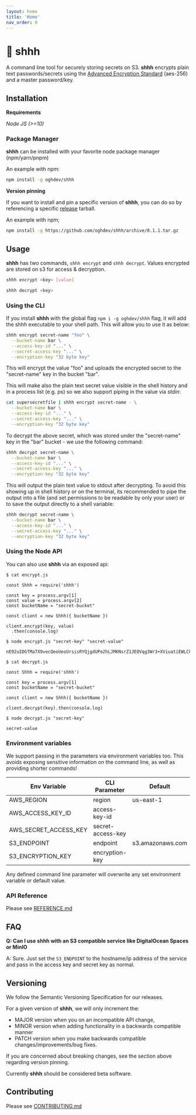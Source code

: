 ```yaml
---
layout: home
title: 'Home'
nav_order: 0
---
```


# 🙉 shhh

A command line tool for securely storing secrets on S3. **shhh** encrypts plain text passwords/secrets using the [Advanced Encryption Standard](https://en.wikipedia.org/wiki/Advanced_Encryption_Standard#Security) (aes-256) and a master password/key.

## Installation

**Requirements**

*Node JS (>=10)*

### Package Manager

**shhh** can be installed with your favorite node package manager (npm/yarn/pnpm)

An example with npm:

```bash
npm install -g oghdev/shhh
```

**Version pinning**

If you want to install and pin a specific version of **shhh**, you can do so by referencing a specific [release](https://github.com/oghdev/shhh/releases) tarball.

An example with npm;

```bash
npm install -g https://github.com/oghdev/shhh/archive/0.1.1.tar.gz
```

## Usage

**shhh** has two commands, `shhh encrypt` and `shhh decrypt`. Values encrypted are stored on s3 for access & decryption.

```bash
shhh encrypt <key> [value]
```

```bash
shhh decrypt <key>
```

### Using the CLI

If you install **shhh** with the global flag `npm i -g oghdev/shhh` flag, it will add the shhh executable to your shell path. This will allow you to use it as below:

```bash
shhh encrypt secret-name "foo" \
  --bucket-name bar \
  --access-key-id "..." \
  --secret-access-key "..." \
  --encryption-key "32 byte key"
```

This will encrypt the value "foo" and uploads the encrypted secret to the "secret-name" key in the bucket "bar".

This will make also the plain text secret value visible in the shell history and in a process list (e.g. ps) so we also support piping in the value via *stdin*:

```bash
cat supersecretfile | shhh encrypt secret-name - \
  --bucket-name bar \
  --access-key-id "..." \
  --secret-access-key "..." \
  --encryption-key "32 byte key"
```

To decrypt the above secret, which was stored under the "secret-name" key in the "bar" bucket - we use the following command:

```bash
shhh decrypt secret-name \
  --bucket-name bar \
  --access-key-id "..." \
  --secret-access-key "..." \
  --encryption-key "32 byte key"
```

This will output the plain text value to stdout after decrypting. To avoid this showing up in shell history or on the terminal, its recommended to pipe the output into a file (and set permissions to be readable by only your user) or to save the output directly to a shell variable:

```bash
shhh decrypt secret-name \
  --bucket-name bar \
  --access-key-id "..." \
  --secret-access-key "..." \
  --encryption-key "32 byte key"
```

### Using the Node API

You can also use **shhh** via an exposed api:

```
$ cat encrypt.js

const Shhh = require('shhh')

const key = process.argv[1]
const value = process.argv[2]
const bucketName = "secret-bucket"

const client = new Shhh({ bucketName })

client.encrypt(key, value)
  .then(console.log)

$ node encrypt.js "secret-key" "secret-value"

nE92uIDGTMa7X9vecQeoUeoUrsisRYQjgdUPe2hLJMKNsrZ1JEOVqg3Wr3+XViuatiEWLCkguQ==
```

```
$ cat decrypt.js

const Shhh = require('shhh')

const key = process.argv[1]
const bucketName = "secret-bucket"

const client = new Shhh({ bucketName })

client.decrypt(key).then(console.log)

$ node decrypt.js "secret-key"

secret-value

```

### Environment variables

We support passing in the parameters via environment variables too. This avoids exposing sensitive information on the command line, as well as providing shorter commands!

| Env Variable          | CLI Parameter     | Default          |
|-----------------------|-------------------|------------------|
| AWS_REGION            | region            | us-east-1        |
| AWS_ACCESS_KEY_ID     | access-key-id     |                  |
| AWS_SECRET_ACCESS_KEY | secret-access-key |                  |
| S3_ENDPOINT           | endpoint          | s3.amazonaws.com |
| S3_ENCRYPTION_KEY     | encryption-key    |                  |

Any defined command line parameter will overwrite any set environment variable or default value.

### API Reference

Please see [REFERENCE.md](/reference/)

## FAQ

**Q: Can I use shhh with an S3 compatible service like DigitalOcean Spaces or MinIO**

A: Sure. Just set the `S3_ENDPOINT` to the hostname/ip address of the service and pass in the access key and secret key as normal.

## Versioning

We follow the Semantic Versioning Specification for our releases.

For a given version of **shhh**, we will only increment the:

- MAJOR version when you on an incompatible API change,
- MINOR version when adding functionality in a backwards compatible manner
- PATCH version when you make backwards compatible changes/improvements/bug fixes.

If you are concerned about breaking changes, see the section above regarding version pinning.

Currently **shhh** should be considered beta software.

## Contributing

Please see [CONTRIBUTING.md](/contributing/)
